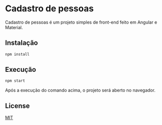 # Cadastro de pessoas

Cadastro de pessoas é um projeto simples de front-end feito em Angular e Material.

## Instalação

```bash
npm install
```

## Execução

```bash
npm start
```
Após a execução do comando acima, o projeto será aberto no navegador.

## License
[MIT](https://choosealicense.com/licenses/mit/)
